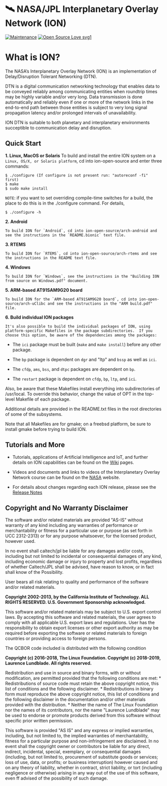 # 🛰️ NASA/JPL Interplanetary Overlay Network (ION)

[![Maintenance](https://img.shields.io/badge/Maintained%3F-yes-green.svg)](https://GitHub.com/lasuzuki/StrapDown.js/graphs/commit-activity)
[![Open Source Love svg1](https://badges.frapsoft.com/os/v1/open-source.svg?v=103)](https://github.com/ellerbrock/open-source-badges/)

# What is ION? 
The NASA’s Interplanetary Overlay Network (ION) is an implementation of Delay/Disruption Tolerant Networking (DTN). 

DTN is a digital communication networking technology that enables data to be conveyed reliably among communicating entities when roundtrip times may be highly variable
and/or very long. Data transmission is done automatically and reliably even if one or more of the network links in the end-to-end path between those entities is subject to very long signal propagation latency and/or prolonged intervals of unavailability.

ION DTN is suitable to both planetary and interplanetary environments succeptible to communication delay and disruption.

## Quick Start

**1. Linux, MacOS or Solaris**
	To build and install the entire ION system on a `Linux, OS/X, or Solaris
platform`, cd into ion-open-source and enter three commands:

````
$ ./configure (If configure is not present run: "autoreconf -fi" first)
$ make
$ sudo make install
````
`NOTE`: if you want to set overriding compile-time switches for a build, 
the place to do this is in the ./configure command.  For details,

````
$ ./configure -h
````

**2. Android**

	To build ION for `Android`, cd into ion-open-source/arch-android and see the instructions in the `README.bionic` text file.

**3. RTEMS**

	To build ION for `RTEMS`, cd into ion-open-source/arch-rtems and see the instructions in the README text file.

**4. Windows** 

	To build ION for `Windows`, see the instructions in the "Building ION from source on Windows.pdf" document.

**5. ARM-based AT91SAM9G20 board**

	To build ION for the `ARM-based AT91SAM9G20 board`, cd into ion-open-source/arch-uClibc and see the instructions in the "ARM build.pdf" file. 

**6. Build individual ION packages**

	It's also possible to build the individual packages of ION, using platform-specific Makefiles in the package subdirectories.  If you choose this option, be aware of the dependencies among the packages:

* The `ici` package must be built (`make` and `make install`) before any other package.

* The `bp` package is dependent on `dgr` and "ltp" and `bssp` as well as `ici`.
  		
* The `cfdp`, `ams`, `bss`, and `dtpc` packages are dependent on `bp`.

* The `restart` package is dependent on `cfdp`, `bp`, `ltp`, and `ici`.

Also, be aware that these Makefiles install everything into subdirectories
of /usr/local.  To override this behavior, change the value of OPT in the
top-level Makefile of each package.

Additional details are provided in the README.txt files in the root
directories of some of the subsystems.

Note that all Makefiles are for gmake; on a freebsd platform, be sure
to install gmake before trying to build ION.

## Tutorials and More

* Tutorials, applications of Artificial Intelligence and IoT, and further details on ION capabilities can be found on the [Wiki](https://github.com/nasa-jpl/ION-DTN/wiki) pages.

* Videos and documents and links to videos of the Interplanetary Overlay Network course can be found on the [NASA](https://www.nasa.gov/directorates/heo/scan/engineering/technology/disruption_tolerant_networking_software_options_ion) website.

* For details about changes regarding each ION release, please see the [Release Notes](./release-notes.txt)

## Copyright and No Warranty Disclaimer

The software and/or related materials are provided "AS-IS" without
warranty of any kind including any warranties of performance or
merchantability or fitness for a particular use or purpose (as set
forth in UCC 2312-2313) or for any purpose whatsoever, for the
licensed product, however used.

In no event shall caltech/jpl be liable for any damages and/or
costs, including but not limited to incidental or consequential
damages of any kind, including economic damage or injury to
property and lost profits, regardless of whether Caltech/JPL shall
be advised, have reason to know, or in fact shall know of the
Possibility.

User bears all risk relating to quality and performance of the
software and/or related materials.

**Copyright 2002-2013, by the California Institute of Technology. ALL
RIGHTS RESERVED. U.S. Government Sponsorship acknowledged.**

This software and/or related materials may be subject to U.S. export
control laws.  By accepting this software and related materials, the
user agrees to comply with all applicable U.S. export laws and
regulations.  User has the responsibility to obtain export licenses
or other export authority as may be required before exporting the
software or related materials to foreign countries or providing
access to foreign persons.

The QCBOR code included is distributed with the following condition

**Copyright (c) 2016-2018, The Linux Foundation.
Copyright (c) 2018-2019, Laurence Lundblade.
All rights reserved.**
 
Redistribution and use in source and binary forms, with or without
modification, are permitted provided that the following conditions
are met:
    * Redistributions of source code must retain the above copyright
      notice, this list of conditions and the following disclaimer.
    * Redistributions in binary form must reproduce the above
      copyright notice, this list of conditions and the following
      disclaimer in the documentation and/or other materials provided
      with the distribution.
    * Neither the name of The Linux Foundation nor the names of its
      contributors, nor the name "Laurence Lundblade" may be used to
      endorse or promote products derived from this software without
      specific prior written permission.
 
This software is provided "AS IS" and any express or implied
warranties, including, but not limited to, the implied warranties of
merchantability, fitness for a particular purpose and non-infringement
are disclaimed.  In no event shall the copyright owner or contributors
be liable for any direct, indirect, incidental, special, exemplary, or
consequential damages (including, but not limited to, procurement of
substitute goods or services; loss of use, data, or profits; or
business interruption) however caused and on any theory of liability,
whether in contract, strict liability, or tort (including negligence
or otherwise) arising in any way out of the use of this software, even
ff advised of the possibility of such damage.